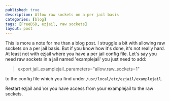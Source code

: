 ```yaml
---
published: true
description: Allow raw sockets on a per jail basis
categories: [blog]
tags: [FreeBSD, ezjail, raw sockets]
layout: post
---
```


This is more a note for me than a blog post. I struggle a bit with allowing raw sockets on a per jail basis.
But if you know how it's done, it's not really hard. At least not with ezjail where you have a per jail config file.
Let's say you need raw sockets in a jail named 'examplejail' you just need to add:


> export jail\_examplejail\_parameters="allow.raw\_sockets=1"


to the config file which you find under `/usr/local/etc/ezjail/examplejail`.

Restart ezjail and \o/ you have access from your examplejail to the raw sockets.
